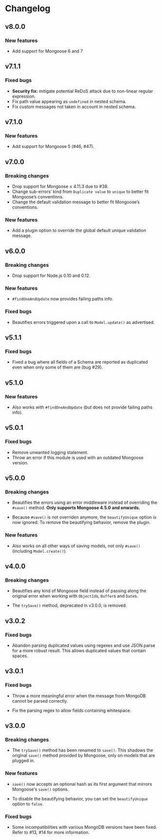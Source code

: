 # Changelog

## v8.0.0

### New features

* Add support for Mongoose 6 and 7

## v7.1.1

### Fixed bugs

* **Security fix:** mitigate potential ReDoS attack due to non-linear regular expression.
* Fix path value appearing as `undefined` in nested schema.
* Fix custom messages not taken in account in nested schema.

## v7.1.0

### New features

* Add support for Mongoose 5 (#46, #47).

## v7.0.0

### Breaking changes

* Drop support for Mongoose ≤ 4.11.3 due to #38.
* Change sub-errors’ kind from `Duplicate value` to `unique` to better fit Mongoose’s conventions.
* Change the default validation message to better fit Mongoose’s conventions.

### New features

* Add a plugin option to override the global default unique validation message.

## v6.0.0

### Breaking changes

* Drop support for Node.js 0.10 and 0.12.

### New features

* `#findOneAndUpdate` now provides failing paths info.

### Fixed bugs

* Beautifies errors triggered upon a call to `Model.update()` as advertised.

## v5.1.1

### Fixed bugs

* Fixed a bug where all fields of a Schema are reported as duplicated
even when only some of them are (bug #29).

## v5.1.0

### New features

* Also works with `#findOneAndUpdate` (but does not provide failing paths info).

## v5.0.1

### Fixed bugs

* Remove unwanted logging statement.
* Throw an error if this module is used with an outdated Mongoose version.

## v5.0.0

### Breaking changes

* Beautifies the errors using an error middleware instead of overriding
the `#save()` method. **Only supports Mongoose 4.5.0 and onwards.**

* Because `#save()` is not overriden anymore, the `beautifyUnique` option
is now ignored. To remove the beautifying behavior, remove the plugin.

### New features

* Also works on all other ways of saving models, not only `#save()`
(including `Model.create()`).

## v4.0.0

### Breaking changes

* Beautifies any kind of Mongoose field instead of passing
along the original error when working with `ObjectId`s, `Buffer`s
and `Date`s.

* The `trySave()` method, deprecated in v3.0.0, is removed.

## v3.0.2

### Fixed bugs

* Abandon parsing duplicated values using regexes and use
JSON.parse for a more robust result. This allows duplicated
values that contain spaces.

## v3.0.1

### Fixed bugs

* Throw a more meaningful error when the message from MongoDB
cannot be parsed correctly.

* Fix the parsing regex to allow fields containing whitespace.

## v3.0.0

### Breaking changes

* The `trySave()` method has been renamed to `save()`. This
shadows the original `save()` method provided by Mongoose, only
on models that are plugged in.

### New features

* `save()` now accepts an optional hash as its first argument
that mirrors Mongoose's `save()` options.

* To disable the beautifying behavior, you can set
the `beautifyUnique` option to `false`.

### Fixed bugs

* Some incompatibilities with various MongoDB versions have been
fixed. Refer to #13, #14 for more information.
